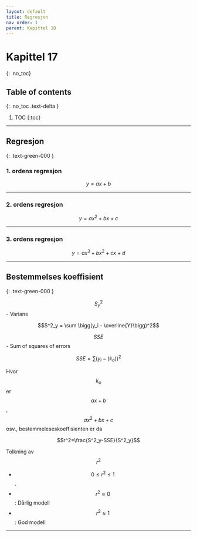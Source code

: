 ```yaml
---
layout: default
title: Regresjon
nav_order: 1
parent: Kapittel 18
---
```


# Kapittel 17
{: .no_toc}
## Table of contents
{: .no_toc .text-delta }

1. TOC
{:toc}

---

## Regresjon
{: .text-green-000 }

### 1. ordens regresjon

$$y = ax+b$$

---

### 2. ordens regresjon

$$y=ax^2+bx+c$$

---

### 3. ordens regresjon

$$y=ax^3+bx^2+cx+d$$

---

## Bestemmelses koeffisient
{: .text-green-000 }

$$S^2_y$$ - Varians

$$S^2_y = \sum \bigg(y_i - \overline{Y}\bigg)^2$$

$$SSE$$ - Sum of squares of errors

$$SSE = \sum \bigg(y_i - (k_{o})\bigg)^2$$

Hvor $$k_o$$ er $$ax+b$$, $$ax^2+bx+c$$ osv., bestemmeleseskoeffisienten er da

$$r^2=\frac{S^2_y-SSE}{S^2_y}$$

Tolkning av $$r^2$$

* $$ 0 \leq r^2 \leq 1$$.
* $$r^2 \approx 0$$ : Dårlig modell
* $$r^2 \approx 1$$ : God modell

---
